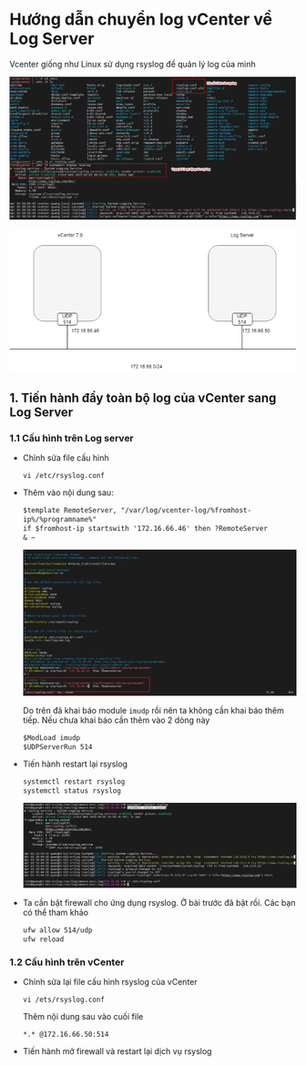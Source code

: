 # Hướng dẫn chuyển log vCenter về Log Server
Vcenter giống như Linux sử dụng rsyslog để quản lý log của mình

![Alt](/thuctap/anh/Screenshot_1003.png)

![Alt](/thuctap/anh/Screenshot_1004.png)



## 1. Tiến hành đẩy toàn bộ log của vCenter sang Log Server
### 1.1 Cấu hình trên Log server
- Chỉnh sửa file cấu hình
  ```
  vi /etc/rsyslog.conf
  ```
- Thêm vào nội dung sau:
  ```
  $template RemoteServer, "/var/log/vcenter-log/%fromhost-ip%/%programname%"
  if $fromhost-ip startswith '172.16.66.46' then ?RemoteServer
  & ~
  ```
  ![Alt](/thuctap/anh/Screenshot_1005.png)

  Do trên đã khai báo module `imudp` rồi nên ta không cần khai báo thêm tiếp. Nếu chưa khai báo cần thêm vào 2 dòng này

  ```
  $ModLoad imudp
  $UDPServerRun 514
  ```

- Tiến hành restart lại rsyslog
  ```
  systemctl restart rsyslog
  systemctl status rsyslog
  ```
  ![Alt](/thuctap/anh/Screenshot_1006.png)

- Ta cần bật firewall cho ứng dụng rsyslog. Ở bài trước đã bật rồi. Các bạn có thể tham khảo
  ```
  ufw allow 514/udp
  ufw reload
  ```

### 1.2 Cấu hình trên vCenter
- Chỉnh sửa lại file cấu hình rsyslog của vCenter
  ```
  vi /ets/rsyslog.conf
  ```
  Thêm nội dung sau vào cuối file
  
  ```
  *.* @172.16.66.50:514
  ```
- Tiến hành mở firewall và restart lại dịch vụ rsyslog
  ```
  